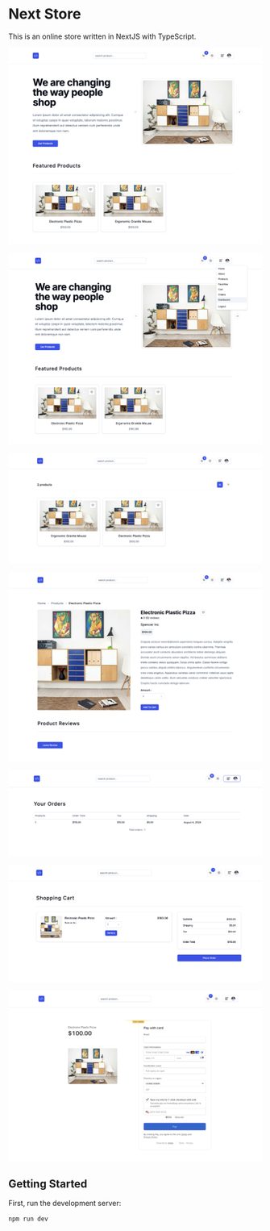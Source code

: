 # Next Store

This is an online store written in NextJS with TypeScript.

![](docs/images/home.png)

![](docs/images/home-nav-expanded.png)

![](docs/images/list-products.png)

![](docs/images/product-detail.png)

![](docs/images/orders.png)

![](docs/images/shopping-cart.png)

![](docs/images/pay-with-stripe.png)

## Getting Started

First, run the development server:

```bash
npm run dev
```

